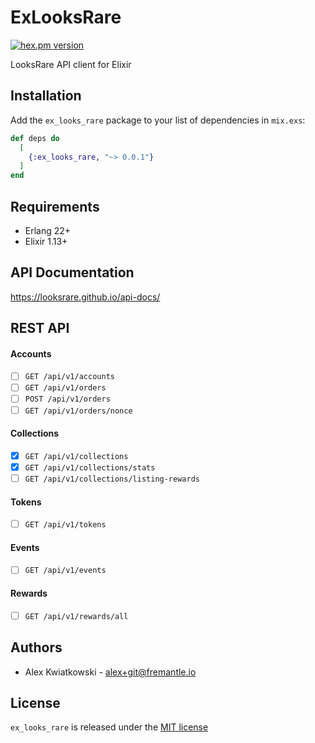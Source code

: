 # ExLooksRare
[![hex.pm version](https://img.shields.io/hexpm/v/ex_looks_rare.svg?style=flat)](https://hex.pm/packages/ex_looks_rare)

LooksRare API client for Elixir

## Installation

Add the `ex_looks_rare` package to your list of dependencies in `mix.exs`:

```elixir
def deps do
  [
    {:ex_looks_rare, "~> 0.0.1"}
  ]
end
```

## Requirements

- Erlang 22+
- Elixir 1.13+

## API Documentation

https://looksrare.github.io/api-docs/

## REST API

#### Accounts

- [ ] `GET /api/v1/accounts`
- [ ] `GET /api/v1/orders`
- [ ] `POST /api/v1/orders`
- [ ] `GET /api/v1/orders/nonce`

#### Collections

- [x] `GET /api/v1/collections`
- [x] `GET /api/v1/collections/stats`
- [ ] `GET /api/v1/collections/listing-rewards`

#### Tokens

- [ ] `GET /api/v1/tokens`

#### Events

- [ ] `GET /api/v1/events`

#### Rewards

- [ ] `GET /api/v1/rewards/all`

## Authors

- Alex Kwiatkowski - alex+git@fremantle.io

## License

`ex_looks_rare` is released under the [MIT license](./LICENSE)
